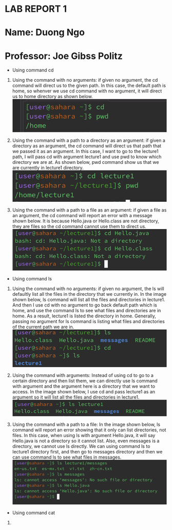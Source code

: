 # LAB REPORT 1
# Name: Duong Ngo
# Professor: Joe Gibss Politz

* Using command cd

1. Using the command with no arguments:
if given no argument, the cd command will direct us to the given path. In this case, the default path is home, so whenver we use cd 
command with no argument, it will direct us to home directory as shown below.
![Image](cdnoargument.png)

2. Using the command with a path to a directory as an argument:
if given a directory as an argument, the cd command will direct us that path that we passed it as an argument. In this case, I want to go 
to the lecture1 path, I will pass cd with argument lecture1 and use pwd to know which directory we are at. As shown below, pwd command show us 
that we are currently in lecture1 directory. 
![Image](cdwithargument.png)
3. Using the command with a path to a file as an argument:
if given a file as an argument, the cd command will report an error with a message shown below. It is because Hello.java or Hello.class
are not directory, they are files so the cd command cannot use them to direct us. 
![Image](cdwithfile.png)

* Using command ls

1. Using the command with no arguments:
if given no argument, the ls will defaultly list all the files in the directory that we currently in. In the image shown below, ls command will list 
all the files and directories in lecture1. And then I use cd with no argument to go back default path which is home, and use the command ls to see what
files and directories are in home. As a result, lecture1 is listed the directory in home. Generally, passing no argument for ls command is 
listing what files and directories of the current path we are in. 
![Image](lsnoargument.png)

2. Using the command with arguments: 
Instead of using cd to go to a certain directory and then list them, we can directly use ls command with argument and the argument here is a directory
that we want to access. In the image shown below, I use cd and pass lecture1 as an argument so it will list all the files and directories in lecture1.
![Image](lswithargument.png)

3. Using the command with a path to a file: 
In the image shown below, ls command will report an error showing that it only can list directories, not files. In this case, when using ls with argument
Hello.java, it will say Hello.java is not a directory so it cannot list. Also, even messages is a directory, we cannot use ls directly. We can using
command ls to lecture1 directory first, and then go to messages directory and then we can use command ls to see what files in messages. 
![Image](lswithfile.png)

* Using command cat

1. 
